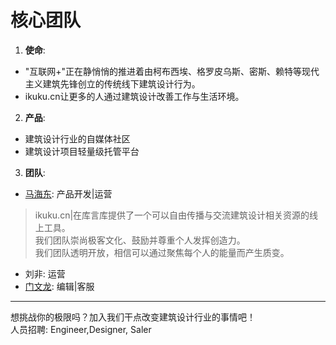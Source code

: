 # 核心团队

1. **使命**: 
  * "互联网+"正在静悄悄的推进着由柯布西埃、格罗皮乌斯、密斯、赖特等现代主义建筑先锋创立的传统线下建筑设计行为。
  * ikuku.cn让更多的人通过建筑设计改善工作与生活环境。    
2. **产品**: 
  * 建筑设计行业的自媒体社区
  * 建筑设计项目轻量级托管平台  
3. **团队**:  
  * [马海东](http://www.ikuku.cn/name/7673): 产品开发|运营
>ikuku.cn|在库言库提供了一个可以自由传播与交流建筑设计相关资源的线上工具。  
我们团队崇尚极客文化、鼓励并尊重个人发挥创造力。  
我们团队透明开放，相信可以通过聚焦每个人的能量而产生质变。

  * 刘非: 运营  
  * [门文龙](http://www.ikuku.cn/user/fengdian): 编辑|客服  

----

想挑战你的极限吗？加入我们干点改变建筑设计行业的事情吧！   
人员招聘: Engineer,Designer, Saler 
